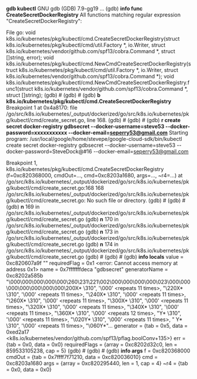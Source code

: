 **gdb kubectl**
GNU gdb (GDB) 7.9-gg19
...
(gdb) **info func CreateSecretDockerRegistry**
All functions matching regular expression "CreateSecretDockerRegistry":

File go:
void k8s.io/kubernetes/pkg/kubectl/cmd.CreateSecretDockerRegistry(struct k8s.io/kubernetes/pkg/kubectl/cmd/util.Factory *, io.Writer, struct k8s.io/kubernetes/vendor/github.com/spf13/cobra.Command *, struct []string, error);
void k8s.io/kubernetes/pkg/kubectl/cmd.NewCmdCreateSecretDockerRegistry(struct k8s.io/kubernetes/pkg/kubectl/cmd/util.Factory *, io.Writer, struct k8s.io/kubernetes/vendor/github.com/spf13/cobra.Command *);
void k8s.io/kubernetes/pkg/kubectl/cmd.NewCmdCreateSecretDockerRegistry.func1(struct k8s.io/kubernetes/vendor/github.com/spf13/cobra.Command *, struct []string);
(gdb) #
(gdb) #
(gdb) **b k8s.io/kubernetes/pkg/kubectl/cmd.CreateSecretDockerRegistry**
Breakpoint 1 at 0x4a8170: file /go/src/k8s.io/kubernetes/_output/dockerized/go/src/k8s.io/kubernetes/pkg/kubectl/cmd/create_secret.go, line 168.
(gdb) #
(gdb) #
(gdb) **r create secret docker-registry gdbsecret --docker-username=steve53 --docker-password=xxxxxxxxxxx --docker-email=seperry53@gmail.com**
Starting program: /usr/local/google/home/stevepe/google-cloud-sdk/bin/kubectl create secret docker-registry gdbsecret --docker-username=steve53 --docker-password=SteveDock@#16 --docker-email=seperry53@gmail.com

Breakpoint 1, k8s.io/kubernetes/pkg/kubectl/cmd.CreateSecretDockerRegistry (f=0xc820368000, cmdOut=..., cmd=0xc8203a1680, args=..., ~r4=...)
    at /go/src/k8s.io/kubernetes/_output/dockerized/go/src/k8s.io/kubernetes/pkg/kubectl/cmd/create_secret.go:168
168	/go/src/k8s.io/kubernetes/_output/dockerized/go/src/k8s.io/kubernetes/pkg/kubectl/cmd/create_secret.go: No such file or directory.
(gdb) #
(gdb) #
(gdb) **n**
169	in /go/src/k8s.io/kubernetes/_output/dockerized/go/src/k8s.io/kubernetes/pkg/kubectl/cmd/create_secret.go
(gdb) **n**
170	in /go/src/k8s.io/kubernetes/_output/dockerized/go/src/k8s.io/kubernetes/pkg/kubectl/cmd/create_secret.go
(gdb) **n**
173	in /go/src/k8s.io/kubernetes/_output/dockerized/go/src/k8s.io/kubernetes/pkg/kubectl/cmd/create_secret.go
(gdb) **n**
174	in /go/src/k8s.io/kubernetes/_output/dockerized/go/src/k8s.io/kubernetes/pkg/kubectl/cmd/create_secret.go
(gdb) #
(gdb) #
(gdb) **info locals**
value = 0xc820607a9f ""
requiredFlag = 0x1 <error: Cannot access memory at address 0x1>
name = 0x7fffffffdeca "gdbsecret"
generatorName = 0xc8202a585b "\000\000\000\000\000\260\231\221\002\000\000\000\000\023\000\000\000\000\000\000\000\200X* \310", '\000' <repeats 11 times>, "\220X* \310", '\000' <repeats 11 times>, "\240X* \310", '\000' <repeats 11 times>, "\260X* \310", '\000' <repeats 11 times>, "\300X* \310", '\000' <repeats 11 times>, "\320X* \310", '\000' <repeats 11 times>, "\340X* \310", '\000' <repeats 11 times>, "\360X* \310", '\000' <repeats 12 times>, "Y* \310", '\000' <repeats 11 times>, "\020Y* \310", '\000' <repeats 11 times>, " Y* \310", '\000' <repeats 11 times>, "\060Y*"...
generator = {tab = 0x5, data = 0xed2a17 <k8s.io/kubernetes/vendor/github.com/spf13/pflag.boolConv+135>}
err = {tab = 0x0, data = 0x0}
requiredFlags = {array = 0xc8202d32c0, len = 859533105238, cap = 5}
(gdb) #
(gdb) #
(gdb) **info args**
f = 0xc820368000
cmdOut = {tab = 0x7ffff7f71210, data = 0xc820036010}
cmd = 0xc8203a1680
args = {array = 0xc820295440, len = 1, cap = 4}
~r4 = {tab = 0x0, data = 0x0}
